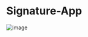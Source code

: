 ﻿# Signature-App
![image](https://github.com/intmain10/Signature-App/assets/100391857/a434f007-b5d7-43c7-936d-bc4c516a9d2b)
